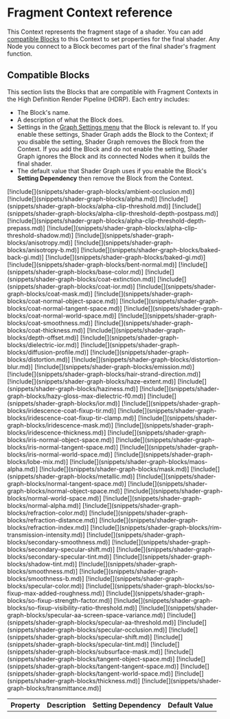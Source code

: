 # Fragment Context reference

This Context represents the fragment stage of a shader. You can add [compatible Blocks](#compatible-blocks) to this Context to set properties for the final shader. Any Node you connect to a Block becomes part of the final shader's fragment function.

## Compatible Blocks

This section lists the Blocks that are compatible with Fragment Contexts in the High Definition Render Pipeline (HDRP). Each entry includes:

- The Block's name.
- A description of what the Block does.
- Settings in the [Graph Settings menu](https://docs.unity3d.com/Packages/com.unity.shadergraph@latest/index.html?subfolder=/manual/Graph-Settings-Menu.html) that the Block is relevant to. If you enable these settings, Shader Graph adds the Block to the Context; if you disable the setting, Shader Graph removes the Block from the Context. If you add the Block and do not enable the setting, Shader Graph ignores the Block and its connected Nodes when it builds the final shader.
- The default value that Shader Graph uses if you enable the Block's **Setting Dependency** then remove the Block from the Context.

<table>
<tr>
<th>Property</th>
<th>Description</th>
<th>Setting Dependency</th>
<th>Default Value</th>
</tr>
[!include[](snippets/shader-graph-blocks/ambient-occlusion.md)]
[!include[](snippets/shader-graph-blocks/alpha.md)]
[!include[](snippets/shader-graph-blocks/alpha-clip-threshold.md)]
[!include[](snippets/shader-graph-blocks/alpha-clip-threshold-depth-postpass.md)]
[!include[](snippets/shader-graph-blocks/alpha-clip-threshold-depth-prepass.md)]
[!include[](snippets/shader-graph-blocks/alpha-clip-threshold-shadow.md)]
[!include[](snippets/shader-graph-blocks/anisotropy.md)]
[!include[](snippets/shader-graph-blocks/anisotropy-b.md)]
[!include[](snippets/shader-graph-blocks/baked-back-gi.md)]
[!include[](snippets/shader-graph-blocks/baked-gi.md)]
[!include[](snippets/shader-graph-blocks/bent-normal.md)]
[!include[](snippets/shader-graph-blocks/base-color.md)]
[!include[](snippets/shader-graph-blocks/coat-extinction.md)]
[!include[](snippets/shader-graph-blocks/coat-ior.md)]
[!include[](snippets/shader-graph-blocks/coat-mask.md)]
[!include[](snippets/shader-graph-blocks/coat-normal-object-space.md)]
[!include[](snippets/shader-graph-blocks/coat-normal-tangent-space.md)]
[!include[](snippets/shader-graph-blocks/coat-normal-world-space.md)]
[!include[](snippets/shader-graph-blocks/coat-smoothness.md)]
[!include[](snippets/shader-graph-blocks/coat-thickness.md)]
[!include[](snippets/shader-graph-blocks/depth-offset.md)]
[!include[](snippets/shader-graph-blocks/dielectric-ior.md)]
[!include[](snippets/shader-graph-blocks/diffusion-profile.md)]
[!include[](snippets/shader-graph-blocks/distortion.md)]
[!include[](snippets/shader-graph-blocks/distortion-blur.md)]
[!include[](snippets/shader-graph-blocks/emission.md)]
[!include[](snippets/shader-graph-blocks/hair-strand-direction.md)]
[!include[](snippets/shader-graph-blocks/haze-extent.md)]
[!include[](snippets/shader-graph-blocks/haziness.md)]
[!include[](snippets/shader-graph-blocks/hazy-gloss-max-dielectric-f0.md)]
[!include[](snippets/shader-graph-blocks/ior.md)]
[!include[](snippets/shader-graph-blocks/iridescence-coat-fixup-tir.md)]
[!include[](snippets/shader-graph-blocks/iridescence-coat-fixup-tir-clamp.md)]
[!include[](snippets/shader-graph-blocks/iridescence-mask.md)]
[!include[](snippets/shader-graph-blocks/iridescence-thickness.md)]
[!include[](snippets/shader-graph-blocks/iris-normal-object-space.md)]
[!include[](snippets/shader-graph-blocks/iris-normal-tangent-space.md)]
[!include[](snippets/shader-graph-blocks/iris-normal-world-space.md)]
[!include[](snippets/shader-graph-blocks/lobe-mix.md)]
[!include[](snippets/shader-graph-blocks/maos-alpha.md)]
[!include[](snippets/shader-graph-blocks/mask.md)]
[!include[](snippets/shader-graph-blocks/metallic.md)]
[!include[](snippets/shader-graph-blocks/normal-tangent-space.md)]
[!include[](snippets/shader-graph-blocks/normal-object-space.md)]
[!include[](snippets/shader-graph-blocks/normal-world-space.md)]
[!include[](snippets/shader-graph-blocks/normal-alpha.md)]
[!include[](snippets/shader-graph-blocks/refraction-color.md)]
[!include[](snippets/shader-graph-blocks/refraction-distance.md)]
[!include[](snippets/shader-graph-blocks/refraction-index.md)]
[!include[](snippets/shader-graph-blocks/rim-transmission-intensity.md)]
[!include[](snippets/shader-graph-blocks/secondary-smoothness.md)]
[!include[](snippets/shader-graph-blocks/secondary-specular-shift.md)]
[!include[](snippets/shader-graph-blocks/secondary-specular-tint.md)]
[!include[](snippets/shader-graph-blocks/shadow-tint.md)]
[!include[](snippets/shader-graph-blocks/smoothness.md)]
[!include[](snippets/shader-graph-blocks/smoothness-b.md)]
[!include[](snippets/shader-graph-blocks/specular-color.md)]
[!include[](snippets/shader-graph-blocks/so-fixup-max-added-roughness.md)]
[!include[](snippets/shader-graph-blocks/so-fixup-strength-factor.md)]
[!include[](snippets/shader-graph-blocks/so-fixup-visibility-ratio-threshold.md)]
[!include[](snippets/shader-graph-blocks/specular-aa-screen-space-variance.md)]
[!include[](snippets/shader-graph-blocks/specular-aa-threshold.md)]
[!include[](snippets/shader-graph-blocks/specular-occlusion.md)]
[!include[](snippets/shader-graph-blocks/specular-shift.md)]
[!include[](snippets/shader-graph-blocks/specular-tint.md)]
[!include[](snippets/shader-graph-blocks/subsurface-mask.md)]
[!include[](snippets/shader-graph-blocks/tangent-object-space.md)]
[!include[](snippets/shader-graph-blocks/tangent-tangent-space.md)]
[!include[](snippets/shader-graph-blocks/tangent-world-space.md)]
[!include[](snippets/shader-graph-blocks/thickness.md)]
[!include[](snippets/shader-graph-blocks/transmittance.md)]
</table>
